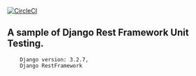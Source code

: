 [![CircleCI](https://circleci.com/gh/jeffnyalik/Django_tests/tree/master.svg?style=svg)](https://circleci.com/gh/jeffnyalik/Django_tests/tree/master)

## A sample of Django Rest Framework Unit Testing.


```
    Django version: 3.2.7,
    Django RestFramework
```